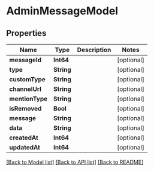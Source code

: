 # AdminMessageModel

## Properties
Name | Type | Description | Notes
------------ | ------------- | ------------- | -------------
**messageId** | **Int64** |  | [optional] 
**type** | **String** |  | [optional] 
**customType** | **String** |  | [optional] 
**channelUrl** | **String** |  | [optional] 
**mentionType** | **String** |  | [optional] 
**isRemoved** | **Bool** |  | [optional] 
**message** | **String** |  | [optional] 
**data** | **String** |  | [optional] 
**createdAt** | **Int64** |  | [optional] 
**updatedAt** | **Int64** |  | [optional] 

[[Back to Model list]](../README.md#documentation-for-models) [[Back to API list]](../README.md#documentation-for-api-endpoints) [[Back to README]](../README.md)


